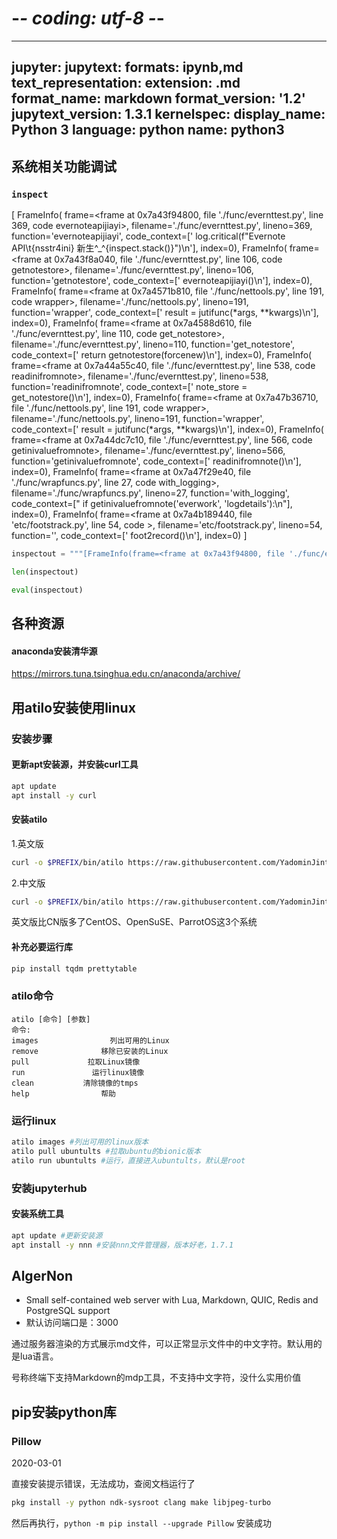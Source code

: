 # -*- coding: utf-8 -*-
---
jupyter:
  jupytext:
    formats: ipynb,md
    text_representation:
      extension: .md
      format_name: markdown
      format_version: '1.2'
      jupytext_version: 1.3.1
  kernelspec:
    display_name: Python 3
    language: python
    name: python3
---

## 系统相关功能调试


### `inspect`


[
FrameInfo(
    frame=<frame at 0x7a43f94800, file './func/evernttest.py', line 369, code evernoteapijiayi>, 
    filename='./func/evernttest.py', 
    lineno=369, 
    function='evernoteapijiayi', 
    code_context=['            log.critical(f"Evernote API\\t{nsstr4ini} 新生^_^{inspect.stack()}")\n'], 
    index=0), 
FrameInfo(
    frame=<frame at 0x7a43f8a040, file './func/evernttest.py', line 106, code getnotestore>, 
    filename='./func/evernttest.py', 
    lineno=106, function='getnotestore', 
    code_context=['        evernoteapijiayi()\n'], 
    index=0), 
FrameInfo(
    frame=<frame at 0x7a4571b810, file './func/nettools.py', line 191, code wrapper>, 
    filename='./func/nettools.py', 
    lineno=191, 
    function='wrapper', 
    code_context=['                    result = jutifunc(*args, **kwargs)\n'], 
    index=0), 
FrameInfo(
    frame=<frame at 0x7a4588d610, file './func/evernttest.py', line 110, code get_notestore>, 
    filename='./func/evernttest.py', 
    lineno=110, 
    function='get_notestore', 
    code_context=['    return getnotestore(forcenew)\n'], 
    index=0), 
FrameInfo(
    frame=<frame at 0x7a44a55c40, file './func/evernttest.py', line 538, code readinifromnote>, 
    filename='./func/evernttest.py', 
    lineno=538, 
    function='readinifromnote', 
    code_context=['    note_store = get_notestore()\n'], 
    index=0), 
FrameInfo(
    frame=<frame at 0x7a47b36710, file './func/nettools.py', line 191, code wrapper>, 
    filename='./func/nettools.py', 
    lineno=191, 
    function='wrapper', 
    code_context=['                    result = jutifunc(*args, **kwargs)\n'], 
    index=0), 
FrameInfo(
    frame=<frame at 0x7a44dc7c10, file './func/evernttest.py', line 566, code getinivaluefromnote>, 
    filename='./func/evernttest.py', 
    lineno=566, 
    function='getinivaluefromnote', 
    code_context=['    readinifromnote()\n'], 
    index=0), 
FrameInfo(
    frame=<frame at 0x7a47f29e40, file './func/wrapfuncs.py', line 27, code with_logging>, 
    filename='./func/wrapfuncs.py', 
    lineno=27, 
    function='with_logging', 
    code_context=["        if getinivaluefromnote('everwork', 'logdetails'):\n"], 
    index=0), 
FrameInfo(
    frame=<frame at 0x7a4b189440, file 'etc/footstrack.py', line 54, code <module>>, 
    filename='etc/footstrack.py', 
    lineno=54, 
    function='<module>', 
    code_context=['        foot2record()\n'], 
    index=0)
    ]

```python
inspectout = """[FrameInfo(frame=<frame at 0x7a43f94800, file './func/evernttest.py', line 369, code evernoteapijiayi>, filename='./func/evernttest.py', lineno=369, function='evernoteapijiayi', code_context=['            log.critical(f"Evernote API\\t{nsstr4ini} 新生^_^{inspect.stack()}")\n'], index=0), FrameInfo(frame=<frame at 0x7a43f8a040, file './func/evernttest.py', line 106, code getnotestore>, filename='./func/evernttest.py', lineno=106, function='getnotestore', code_context=['        evernoteapijiayi()\n'], index=0), FrameInfo(frame=<frame at 0x7a4571b810, file './func/nettools.py', line 191, code wrapper>, filename='./func/nettools.py', lineno=191, function='wrapper', code_context=['                    result = jutifunc(*args, **kwargs)\n'], index=0), FrameInfo(frame=<frame at 0x7a4588d610, file './func/evernttest.py', line 110, code get_notestore>, filename='./func/evernttest.py', lineno=110, function='get_notestore', code_context=['    return getnotestore(forcenew)\n'], index=0), FrameInfo(frame=<frame at 0x7a44a55c40, file './func/evernttest.py', line 538, code readinifromnote>, filename='./func/evernttest.py', lineno=538, function='readinifromnote', code_context=['    note_store = get_notestore()\n'], index=0), FrameInfo(frame=<frame at 0x7a47b36710, file './func/nettools.py', line 191, code wrapper>, filename='./func/nettools.py', lineno=191, function='wrapper', code_context=['                    result = jutifunc(*args, **kwargs)\n'], index=0), FrameInfo(frame=<frame at 0x7a44dc7c10, file './func/evernttest.py', line 566, code getinivaluefromnote>, filename='./func/evernttest.py', lineno=566, function='getinivaluefromnote', code_context=['    readinifromnote()\n'], index=0), FrameInfo(frame=<frame at 0x7a47f29e40, file './func/wrapfuncs.py', line 27, code with_logging>, filename='./func/wrapfuncs.py', lineno=27, function='with_logging', code_context=["        if getinivaluefromnote('everwork', 'logdetails'):\n"], index=0), FrameInfo(frame=<frame at 0x7a4b189440, file 'etc/footstrack.py', line 54, code <module>>, filename='etc/footstrack.py', lineno=54, function='<module>', code_context=['        foot2record()\n'], index=0)]"""

len(inspectout)
```

```python
eval(inspectout)
```

## 各种资源


#### anaconda安装清华源


https://mirrors.tuna.tsinghua.edu.cn/anaconda/archive/


## 用atilo安装使用linux


### 安装步骤


#### 更新apt安装源，并安装curl工具

<!-- #region -->
```bash
apt update
apt install -y curl
```
<!-- #endregion -->

#### 安装atilo


1.英文版

<!-- #region -->
```bash
curl -o $PREFIX/bin/atilo https://raw.githubusercontent.com/YadominJinta/atilo/master/atilo && chmod +x $PREFIX/bin/atilo
```
<!-- #endregion -->

2.中文版

<!-- #region -->
```bash
curl -o $PREFIX/bin/atilo https://raw.githubusercontent.com/YadominJinta/atilo/master/CN/atilo_cn && chmod +x $PREFIX/bin/atilo
```
<!-- #endregion -->

英文版比CN版多了CentOS、OpenSuSE、ParrotOS这3个系统


#### 补充必要运行库

<!-- #region -->
```bash
pip install tqdm prettytable
```
<!-- #endregion -->

### atilo命令


```
atilo [命令] [参数]
命令:
images                列出可用的Linux
remove              移除已安装的Linux
pull             拉取Linux镜像
run               运行linux镜像
clean           清除镜像的tmps
help                帮助
```


### 运行linux

<!-- #region -->
```bash
atilo images #列出可用的linux版本
atilo pull ubuntults #拉取ubuntu的bionic版本
atilo run ubuntults #运行，直接进入ubuntults，默认是root
```
<!-- #endregion -->

### 安装jupyterhub


#### 安装系统工具

<!-- #region -->
```bash
apt update #更新安装源
apt install -y nnn #安装nnn文件管理器，版本好老，1.7.1
```
<!-- #endregion -->

## AlgerNon



- Small self-contained web server with Lua, Markdown, QUIC, Redis and PostgreSQL support
- 默认访问端口是：3000


通过服务器渲染的方式展示md文件，可以正常显示文件中的中文字符。默认用的是lua语言。


号称终端下支持Markdown的mdp工具，不支持中文字符，没什么实用价值


## pip安装python库


### Pillow

<!-- #region -->
2020-03-01

直接安装提示错误，无法成功，查阅文档运行了
```bash
pkg install -y python ndk-sysroot clang make libjpeg-turbo 
```
然后再执行，```python -m pip install --upgrade Pillow```
安装成功

<!-- #endregion -->
